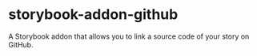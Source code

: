 # storybook-addon-github

A Storybook addon that allows you to link a source code of your story on GitHub.
